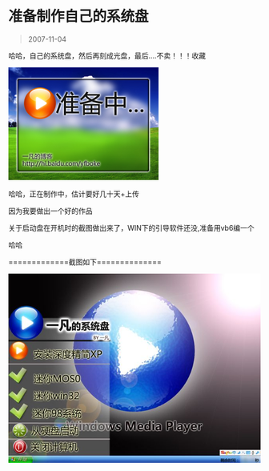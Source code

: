 # 准备制作自己的系统盘 

> 2007-11-04

<div class="pcs-article-content_ptkaiapt4bxy_baiduscarticle" id="detailArticleContent_ptkaiapt4bxy_baiduscarticle">
 <p>
  哈哈，自己的系统盘，然后再刻成光盘，最后....不卖！！！收藏
 </p>
 <p>
  <img class="blogimg" small="0" src="images/a563e97b55a729fdf6bf6bc8b158b5e1.jpg"/>
 </p>
 <p>
  哈哈，正在制作中，估计要好几十天+上传
 </p>
 <p>
  因为我要做出一个好的作品
 </p>
 <p>
  关于启动盘在开机时的截图做出来了，WIN下的引导软件还没,准备用vb6编一个
 </p>
 <p>
  哈哈
 </p>
 <p>
  =============截图如下==============
 </p>
 <p>
  <img class="blogimg" small="0" src="images/2d247f7477a7a2b6944231c4fc69fbde.jpg"/>
 </p>
</div>



